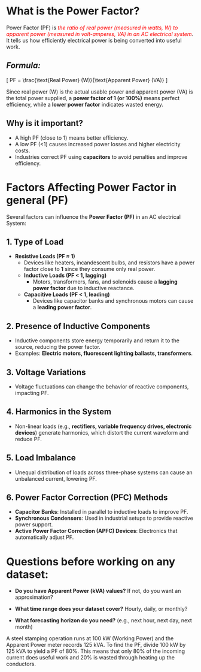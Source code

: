 # What is the Power Factor?
Power Factor (PF) is <span style="color: red">*the ratio of real power (measured in watts, W) to apparent power (measured in volt-amperes, VA) in an AC electrical system*</span>. It tells us how efficiently electrical power is being converted into useful work.


## ***Formula:***

\[
PF = \frac{\text{Real Power} (W)}{\text{Apparent Power} (VA)}
\]


Since real power (W) is the actual usable power and apparent power (VA) is the total power supplied, a **power factor of 1 (or 100%)** means perfect efficiency, while a **lower power factor** indicates wasted energy.



## **Why is it important?**

- A high PF (close to 1) means better efficiency.
- A low PF (<1) causes increased power losses and higher electricity costs.
- Industries correct PF using **capacitors** to avoid penalties and improve efficiency.



# Factors Affecting Power Factor in general (PF)


Several factors can influence the **Power Factor (PF)** in an AC electrical System:

## 1. Type of Load
- **Resistive Loads (PF ≈ 1)**  
     - Devices like heaters, incandescent bulbs, and resistors have a power factor close to **1** since they consume only real power.
   - **Inductive Loads (PF < 1, lagging)**  
     - Motors, transformers, fans, and solenoids cause a **lagging power factor** due to inductive reactance.
   - **Capacitive Loads (PF < 1, leading)**  
     - Devices like capacitor banks and synchronous motors can cause a **leading power factor**.


## **2. Presence of Inductive Components**
   - Inductive components store energy temporarily and return it to the source, reducing the power factor.
   - Examples: **Electric motors, fluorescent lighting ballasts, transformers**.

## **3. Voltage Variations**
   - Voltage fluctuations can change the behavior of reactive components, impacting PF.

## **4. Harmonics in the System**
   - Non-linear loads (e.g., **rectifiers, variable frequency drives, electronic devices**) generate harmonics, which distort the current waveform and reduce PF.

## **5. Load Imbalance**
   - Unequal distribution of loads across three-phase systems can cause an unbalanced current, lowering PF.

## **6. Power Factor Correction (PFC) Methods**
   - **Capacitor Banks**: Installed in parallel to inductive loads to improve PF.
   - **Synchronous Condensers**: Used in industrial setups to provide reactive power support.
   - **Active Power Factor Correction (APFC) Devices**: Electronics that automatically adjust PF.



# **Questions before working on any dataset:**

 - **Do you have Apparent Power (kVA) values?** If not, do you want an approximation?

 - **What time range does your dataset cover?** Hourly, daily, or monthly?

 - **What forecasting horizon do you need?** (e.g., next hour, next day, next month)


A steel stamping operation runs at 100 kW (Working Power) and the Apparent Power meter records 125 kVA. To find the PF, divide 100 kW by 125 kVA to yield a PF of 80%. This means that only 80% of the incoming current does useful work and 20% is wasted through heating up the conductors.

